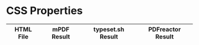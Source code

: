 
# CSS Properties
HTML File | mPDF Result | typeset.sh Result | PDFreactor Result
------------ | ------------- | ------------- | -------------

